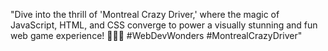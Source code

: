 
"Dive into the thrill of 'Montreal Crazy Driver,' where the magic of JavaScript, HTML, and CSS converge to power a visually stunning and fun web game experience! 🚗💨🌐 #WebDevWonders #MontrealCrazyDriver"
